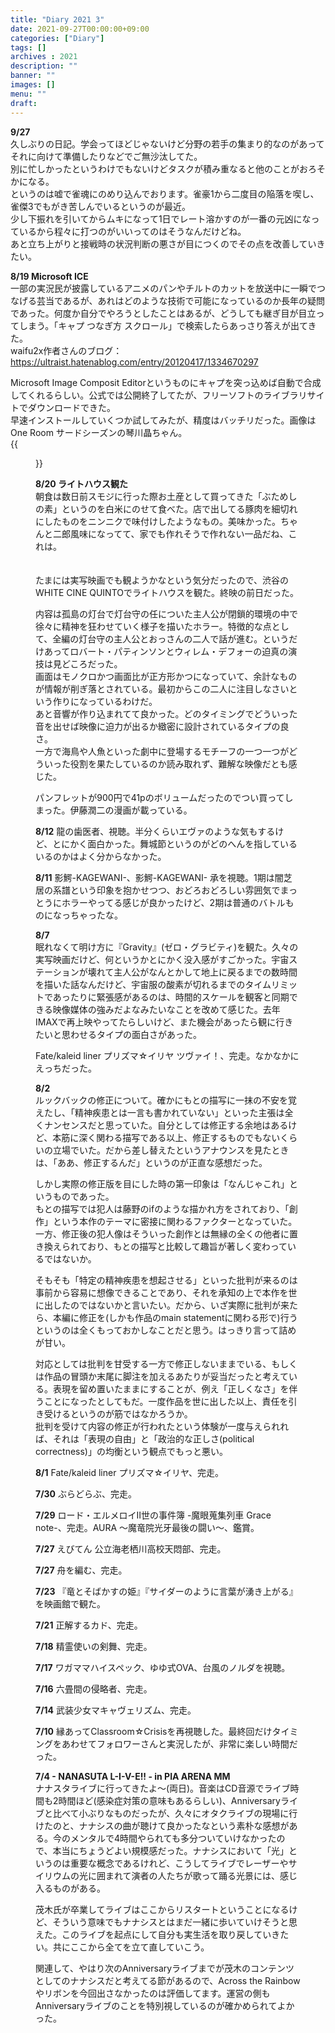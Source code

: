 ```yaml
---
title: "Diary 2021 3"
date: 2021-09-27T00:00:00+09:00
categories: ["Diary"]
tags: []
archives : 2021
description: ""
banner: ""
images: []
menu: ""
draft:
---
```

**9/27**  
久しぶりの日記。学会ってほどじゃないけど分野の若手の集まり的なのがあってそれに向けて準備したりなどでご無沙汰してた。  
別に忙しかったというわけでもないけどタスクが積み重なると他のことがおろそかになる。  
というのは嘘で雀魂にのめり込んでおります。雀豪1から二度目の陥落を喫し、雀傑3でもがき苦しんでいるというのが最近。  
少し下振れを引いてからムキになって1日でレート溶かすのが一番の元凶になっているから程々に打つのがいいってのはそうなんだけどね。  
あと立ち上がりと接戦時の状況判断の悪さが目につくのでその点を改善していきたい。

**8/19 Microsoft ICE**  
一部の実況民が披露しているアニメのパンやチルトのカットを放送中に一瞬でつなげる芸当であるが、あれはどのような技術で可能になっているのか長年の疑問であった。何度か自分でやろうとしたことはあるが、どうしても継ぎ目が目立ってしまう。「キャプ つなぎ方 スクロール」で検索したらあっさり答えが出てきた。  
waifu2x作者さんのブログ： https://ultraist.hatenablog.com/entry/20120417/1334670297  

Microsoft Image Composit Editorというものにキャプを突っ込めば自動で合成してくれるらしい。公式では公開終了してたが、フリーソフトのライブラリサイトでダウンロードできた。  
早速インストールしていくつか試してみたが、精度はバッチリだった。画像はOne Room サードシーズンの琴川晶ちゃん。  
{{<figure src="/images/2021/20201014_0028.jpg" class="around">}}  

<!--more-->
**8/20 ライトハウス観た**  
朝食は数日前スモジに行った際お土産として買ってきた「ぶためしの素」というのを白米にのせて食べた。店で出してる豚肉を細切れにしたものをニンニクで味付けしたようなもの。美味かった。ちゃんと二郎風味になってて、家でも作れそうで作れない一品だね、これは。
<br /><br /><br />
たまには実写映画でも観ようかなという気分だったので、渋谷のWHITE CINE QUINTOでライトハウスを観た。終映の前日だった。  

内容は孤島の灯台で灯台守の任についた主人公が閉鎖的環境の中で徐々に精神を狂わせていく様子を描いたホラー。特徴的な点として、全編の灯台守の主人公とおっさんの二人で話が進む。というだけあってロバート・パティンソンとウィレム・デフォーの迫真の演技は見どころだった。  
画面はモノクロかつ画面比が正方形かつになっていて、余計なものが情報が削ぎ落とされている。最初からこの二人に注目しなさいという作りになっているわけだ。  
あと音響が作り込まれてて良かった。どのタイミングでどういった音を出せば映像に迫力が出るか緻密に設計されているタイプの良さ。  
一方で海鳥や人魚といった劇中に登場するモチーフの一つ一つがどういった役割を果たしているのか読み取れず、難解な映像だとも感じた。  

パンフレットが900円で41pのボリュームだったのでつい買ってしまった。伊藤潤二の漫画が載っている。  

**8/12** 龍の歯医者、視聴。半分くらいエヴァのような気もするけど、とにかく面白かった。舞城節というのがどのへんを指しているいるのかはよく分からなかった。

**8/11** 影鰐-KAGEWANI-、影鰐-KAGEWANI- 承を視聴。1期は闇芝居の系譜という印象を抱かせつつ、おどろおどろしい雰囲気でまっとうにホラーやってる感じが良かったけど、2期は普通のバトルものになっちゃったな。  

**8/7**  
眠れなくて明け方に『Gravity』(ゼロ・グラビティ)を観た。久々の実写映画だけど、何というかとにかく没入感がすごかった。宇宙ステーションが壊れて主人公がなんとかして地上に戻るまでの数時間を描いた話なんだけど、宇宙服の酸素が切れるまでのタイムリミットであったりに緊張感があるのは、時間的スケールを観客と同期できる映像媒体の強みだよなみたいなことを改めて感じた。去年IMAXで再上映やってたらしいけど、また機会があったら観に行きたいと思わせるタイプの面白さがあった。  

Fate/kaleid liner プリズマ☆イリヤ ツヴァイ！、完走。なかなかにえっちだった。

**8/2**  
ルックバックの修正について。確かにもとの描写に一抹の不安を覚えたし、「精神疾患とは一言も書かれていない」といった主張は全くナンセンスだと思っていた。自分としては修正する余地はあるけど、本筋に深く関わる描写である以上、修正するものでもないくらいの立場でいた。だから差し替えたというアナウンスを見たときは、「ああ、修正するんだ」というのが正直な感想だった。

しかし実際の修正版を目にした時の第一印象は「なんじゃこれ」というものであった。  
もとの描写では犯人は藤野のifのような描かれ方をされており、「創作」という本作のテーマに密接に関わるファクターとなっていた。一方、修正後の犯人像はそういった創作とは無縁の全くの他者に置き換えられており、もとの描写と比較して趣旨が著しく変わっているではないか。

そもそも「特定の精神疾患を想起させる」といった批判が来るのは事前から容易に想像できることであり、それを承知の上で本作を世に出したのではないかと言いたい。だから、いざ実際に批判が来たら、本編に修正を(しかも作品のmain statementに関わる形で)行うというのは全くもっておかしなことだと思う。はっきり言って詰めが甘い。  

対応としては批判を甘受する一方で修正しないままでいる、もしくは作品の冒頭か末尾に脚注を加えるあたりが妥当だったと考えている。表現を留め置いたままにすることが、例え「正しくなさ」を伴うことになったとしてもだ。一度作品を世に出した以上、責任を引き受けるというのが筋ではなかろうか。  
批判を受けて内容の修正が行われたという体験が一度与えられれば、それは「表現の自由」と「政治的な正しさ(political correctness)」の均衡という観点でもっと悪い。  

**8/1** Fate/kaleid liner プリズマ☆イリヤ、完走。

**7/30** ぶらどらぶ、完走。

**7/29** ロード・エルメロイⅡ世の事件簿 -魔眼蒐集列車 Grace note-、完走。AURA ～魔竜院光牙最後の闘い～、鑑賞。

**7/27** えびてん 公立海老栖川高校天悶部、完走。

**7/27** 舟を編む、完走。

**7/23** 『竜とそばかすの姫』『サイダーのように言葉が湧き上がる』を映画館で観た。

**7/21** 正解するカド、完走。

**7/18** 精霊使いの剣舞、完走。


**7/17** ワガママハイスペック、ゆゆ式OVA、台風のノルダを視聴。

**7/16** 六畳間の侵略者、完走。

**7/14** 武装少女マキャヴェリズム、完走。  

**7/10** 縁あってClassroom☆Crisisを再視聴した。最終回だけタイミングをあわせてフォロワーさんと実況したが、非常に楽しい時間だった。  

**7/4 - NANASUTA L-I-V-E!! - in PIA ARENA MM**  
ナナスタライブに行ってきたよ～(両日)。音楽はCD音源でライブ時間も2時間ほど(感染症対策の意味もあるらしい)、Anniversaryライブと比べて小ぶりなものだったが、久々にオタクライブの現場に行けたのと、ナナシスの曲が聴けて良かったなという素朴な感想がある。今のメンタルで4時間やられても多分ついていけなかったので、本当にちょうどよい規模感だった。ナナシスにおいて「光」というのは重要な概念であるけれど、こうしてライブでレーザーやサイリウムの光に囲まれて演者の人たちが歌って踊る光景には、感じ入るものがある。  

茂木氏が卒業してライブはここからリスタートということになるけど、そういう意味でもナナシスとはまだ一緒に歩いていけそうと思えた。このライブを起点にして自分も実生活を取り戻していきたい。共にここから全てを立て直していこう。  

関連して、やはり次のAnniversaryライブまでが茂木のコンテンツとしてのナナシスだと考えてる節があるので、Across the Rainbowやリボンを今回出さなかったのは評価してます。運営の側もAnniversaryライブのことを特別視しているのが確かめられてよかった。  